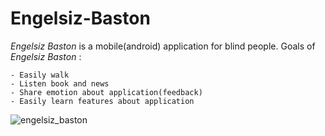 # Engelsiz-Baston
*Engelsiz Baston* is a mobile(android) application for blind people.
 Goals of *Engelsiz Baston* :
 ```
- Easily walk
- Listen book and news
- Share emotion about application(feedback)
- Easily learn features about application

```
![engelsiz_baston](https://user-images.githubusercontent.com/37975010/73730888-9fa79980-4748-11ea-977a-ce42a80aa9c5.png)


